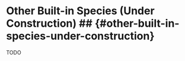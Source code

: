 
# Other Built-in Species (Under Construction) ## {#other-built-in-species-under-construction}

TODO